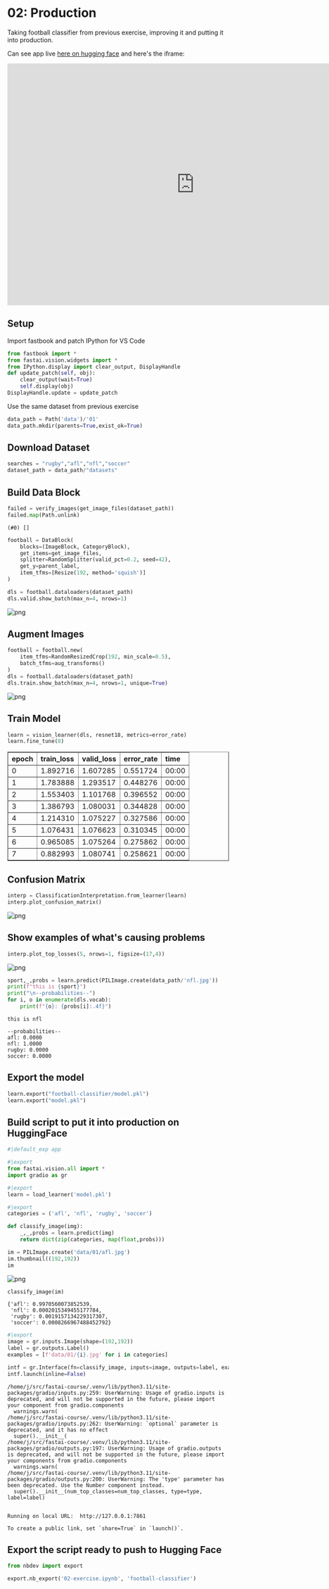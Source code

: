 # 02: Production
Taking football classifier from previous exercise, improving it and putting it into production.

Can see app live [here on hugging face](https://huggingface.co/spaces/mojodojodev/football-classifier) and here's the iframe:

<iframe
	src="https://mojodojodev-football-classifier.hf.space"
	frameborder="0"
	width="850"
	height="550"
></iframe>

## Setup
Import fastbook and patch IPython for VS Code


```python
from fastbook import *
from fastai.vision.widgets import * 
from IPython.display import clear_output, DisplayHandle
def update_patch(self, obj):
    clear_output(wait=True)
    self.display(obj)
DisplayHandle.update = update_patch
```

Use the same dataset from previous exercise


```python
data_path = Path('data')/'01'
data_path.mkdir(parents=True,exist_ok=True)
```

## Download Dataset


```python
searches = "rugby","afl","nfl","soccer"
dataset_path = data_path/"datasets"
```

## Build Data Block


```python
failed = verify_images(get_image_files(dataset_path))
failed.map(Path.unlink)
```




    (#0) []




```python
football = DataBlock(
    blocks=(ImageBlock, CategoryBlock),
    get_items=get_image_files,
    splitter=RandomSplitter(valid_pct=0.2, seed=42),
    get_y=parent_label,
    item_tfms=[Resize(192, method='squish')]
)

dls = football.dataloaders(dataset_path)
dls.valid.show_batch(max_n=4, nrows=1)
```


    
![png](/02-exercise_10_0.png)
    


## Augment Images


```python
football = football.new(
    item_tfms=RandomResizedCrop(192, min_scale=0.5),
    batch_tfms=aug_transforms()
)
dls = football.dataloaders(dataset_path)
dls.train.show_batch(max_n=4, nrows=1, unique=True)
```


    
![png](/02-exercise_12_0.png)
    


## Train Model


```python
learn = vision_learner(dls, resnet18, metrics=error_rate)
learn.fine_tune(8)
```


<table border="1" class="dataframe">
  <thead>
    <tr style="text-align: left;">
      <th>epoch</th>
      <th>train_loss</th>
      <th>valid_loss</th>
      <th>error_rate</th>
      <th>time</th>
    </tr>
  </thead>
  <tbody>
    <tr>
      <td>0</td>
      <td>1.892716</td>
      <td>1.607285</td>
      <td>0.551724</td>
      <td>00:00</td>
    </tr>
    <tr>
      <td>1</td>
      <td>1.783888</td>
      <td>1.293517</td>
      <td>0.448276</td>
      <td>00:00</td>
    </tr>
    <tr>
      <td>2</td>
      <td>1.553403</td>
      <td>1.101768</td>
      <td>0.396552</td>
      <td>00:00</td>
    </tr>
    <tr>
      <td>3</td>
      <td>1.386793</td>
      <td>1.080031</td>
      <td>0.344828</td>
      <td>00:00</td>
    </tr>
    <tr>
      <td>4</td>
      <td>1.214310</td>
      <td>1.075227</td>
      <td>0.327586</td>
      <td>00:00</td>
    </tr>
    <tr>
      <td>5</td>
      <td>1.076431</td>
      <td>1.076623</td>
      <td>0.310345</td>
      <td>00:00</td>
    </tr>
    <tr>
      <td>6</td>
      <td>0.965085</td>
      <td>1.075264</td>
      <td>0.275862</td>
      <td>00:00</td>
    </tr>
    <tr>
      <td>7</td>
      <td>0.882993</td>
      <td>1.080741</td>
      <td>0.258621</td>
      <td>00:00</td>
    </tr>
  </tbody>
</table>


## Confusion Matrix


```python
interp = ClassificationInterpretation.from_learner(learn)
interp.plot_confusion_matrix()
```






    
![png](/02-exercise_16_1.png)
    


## Show examples of what's causing problems


```python
interp.plot_top_losses(5, nrows=1, figsize=(17,4))
```






    
![png](/02-exercise_18_1.png)
    



```python
sport,_,probs = learn.predict(PILImage.create(data_path/'nfl.jpg'))
print(f"this is {sport}")
print("\n--probabilities--")
for i, o in enumerate(dls.vocab):
    print(f"{o}: {probs[i]:.4f}")
```





    this is nfl
    
    --probabilities--
    afl: 0.0000
    nfl: 1.0000
    rugby: 0.0000
    soccer: 0.0000


## Export the model


```python
learn.export("football-classifier/model.pkl")
learn.export("model.pkl")
```

## Build script to put it into production on HuggingFace


```python
#|default_exp app
```


```python
#|export
from fastai.vision.all import *
import gradio as gr
```


```python
#|export
learn = load_learner('model.pkl')
```


```python
#|export
categories = ('afl', 'nfl', 'rugby', 'soccer')

def classify_image(img):
    _,_,probs = learn.predict(img)
    return dict(zip(categories, map(float,probs)))
```


```python
im = PILImage.create('data/01/afl.jpg')
im.thumbnail((192,192))
im
```




    
![png](/02-exercise_27_0.png)
    




```python
classify_image(im)
```








    {'afl': 0.9970560073852539,
     'nfl': 0.0002015349455177784,
     'rugby': 0.0019157134229317307,
     'soccer': 0.0008266967488452792}




```python
#|export
image = gr.inputs.Image(shape=(192,192))
label = gr.outputs.Label()
examples = [f'data/01/{i}.jpg' for i in categories]

intf = gr.Interface(fn=classify_image, inputs=image, outputs=label, examples=examples)
intf.launch(inline=False)
```

    /home/j/src/fastai-course/.venv/lib/python3.11/site-packages/gradio/inputs.py:259: UserWarning: Usage of gradio.inputs is deprecated, and will not be supported in the future, please import your component from gradio.components
      warnings.warn(
    /home/j/src/fastai-course/.venv/lib/python3.11/site-packages/gradio/inputs.py:262: UserWarning: `optional` parameter is deprecated, and it has no effect
      super().__init__(
    /home/j/src/fastai-course/.venv/lib/python3.11/site-packages/gradio/outputs.py:197: UserWarning: Usage of gradio.outputs is deprecated, and will not be supported in the future, please import your components from gradio.components
      warnings.warn(
    /home/j/src/fastai-course/.venv/lib/python3.11/site-packages/gradio/outputs.py:200: UserWarning: The 'type' parameter has been deprecated. Use the Number component instead.
      super().__init__(num_top_classes=num_top_classes, type=type, label=label)


    Running on local URL:  http://127.0.0.1:7861
    
    To create a public link, set `share=True` in `launch()`.





    



## Export the script ready to push to Hugging Face


```python
from nbdev import export

export.nb_export('02-exercise.ipynb', 'football-classifier')
```
